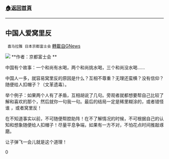 ###  [:house:返回首頁](https://github.com/ourhimalayas/txt)
---

## 中国人爱窝里反
` 喜马拉雅 日本京都富士会` [轉載自GNews](https://gnews.org/zh-hans/610533/)

![]()![](https://gnews-media-offload.s3.amazonaws.com/wp-content/uploads/2020/12/02094819/%E4%B8%AD%E5%9B%BD%E4%BA%BA%E7%88%B1%E7%AA%9D%E9%87%8C%E5%8F%8D.png)
**作者：京都富士会 **

中国有个故事：一个和尚有水喝，两个和尚挑水喝，三个和尚没水喝……

中国人一多，就容易窝里反的原因是什么？互相不尊重？无理还蛮横？没有信仰？随便给人扣帽子？（文革遗毒）。

举个例子：如果两个人有了矛盾，互相胡说了几句。旁观者就都想要帮自己比较了解和喜欢的那个，然后就你一句我一句。最后的结局一定是稀里糊涂的，或者错怪谁 ，或者窝里反！

在不知道事实以前，不可随便帮腔助阵！在不了解情况的时候，不可根据自己的认知和想象随便给人扣帽子！尽量平息争端，如果有一方不对，不怕花点时间推敲琢磨。

让子弹飞一会儿就是这个道理！

0
